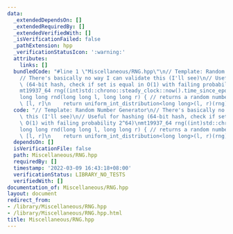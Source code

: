 ```yaml
---
data:
  _extendedDependsOn: []
  _extendedRequiredBy: []
  _extendedVerifiedWith: []
  _isVerificationFailed: false
  _pathExtension: hpp
  _verificationStatusIcon: ':warning:'
  attributes:
    links: []
  bundledCode: "#line 1 \"Miscellaneous/RNG.hpp\"\n// Template: Random Number Generator\n\
    // There's basically no way I can validate this (I'll see)\n// Useful for hashing\
    \ (64-bit hash, check if set is equal in O(1) with failing probability 2^64)\n\
    mt19937_64 rng((int)std::chrono::steady_clock::now().time_since_epoch().count());\n\
    long long rnd(long long l, long long r) { // returns a random number in the range\
    \ [l, r]\n    return uniform_int_distribution<long long>(l, r)(rng);\n}\n"
  code: "// Template: Random Number Generator\n// There's basically no way I can validate\
    \ this (I'll see)\n// Useful for hashing (64-bit hash, check if set is equal in\
    \ O(1) with failing probability 2^64)\nmt19937_64 rng((int)std::chrono::steady_clock::now().time_since_epoch().count());\n\
    long long rnd(long long l, long long r) { // returns a random number in the range\
    \ [l, r]\n    return uniform_int_distribution<long long>(l, r)(rng);\n}\n"
  dependsOn: []
  isVerificationFile: false
  path: Miscellaneous/RNG.hpp
  requiredBy: []
  timestamp: '2022-03-09 16:43:18+08:00'
  verificationStatus: LIBRARY_NO_TESTS
  verifiedWith: []
documentation_of: Miscellaneous/RNG.hpp
layout: document
redirect_from:
- /library/Miscellaneous/RNG.hpp
- /library/Miscellaneous/RNG.hpp.html
title: Miscellaneous/RNG.hpp
---
```

